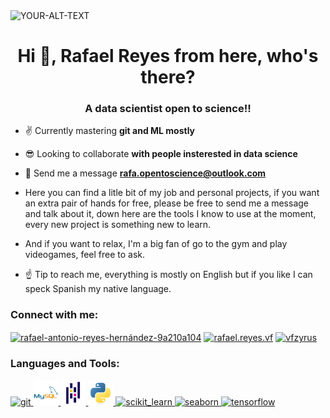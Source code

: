 <picture>
 <source media="(prefers-color-scheme: dark)" srcset="https://www.un.org/sites/un2.un.org/files/styles/large-article-image-style-16-9/public/field/image/1594842639.8507.jpg">
 <source media="(prefers-color-scheme: light)" srcset="[YOUR-LIGHTMODE-IMAGE](https://www.un.org/sites/un2.un.org/files/styles/large-article-image-style-16-9/public/field/image/1594842639.8507.jpg)">
 <img alt="YOUR-ALT-TEXT" src="[YOUR-DEFAULT-IMAGE](https://www.un.org/sites/un2.un.org/files/styles/large-article-image-style-16-9/public/field/image/1594842639.8507.jpg)">
</picture>

<h1 align="center">Hi 👋, Rafael Reyes from here, who's there? </h1>
<h3 align="center">A data scientist open to science!!</h3>

- ✌️ Currently mastering **git and ML mostly**

- 😎 Looking to collaborate **with people insterested in data science**

- 📧 Send me a message **rafa.opentoscience@outlook.com**

- Here you can find a litle bit of my job and personal projects, if you want an extra pair of hands for free, please be free to send me a message and talk about it, down here are the tools I know to use at the moment, every new project is something new to learn.

- And if you want to relax, I'm a big fan of go to the gym and play videogames, feel free to ask.

- ☝️ Tip to reach me, everything is mostly on English but if you like I can speck Spanish my native language.

<h3 align="left">Connect with me:</h3>
<p align="left">
<a href="https://linkedin.com/in/rafael-antonio-reyes-hernández-9a210a104" target="blank"><img align="center" src="https://raw.githubusercontent.com/rahuldkjain/github-profile-readme-generator/master/src/images/icons/Social/linked-in-alt.svg" alt="rafael-antonio-reyes-hernández-9a210a104" height="30" width="40" /></a>
<a href="https://fb.com/rafael.reyes.vf" target="blank"><img align="center" src="https://raw.githubusercontent.com/rahuldkjain/github-profile-readme-generator/master/src/images/icons/Social/facebook.svg" alt="rafael.reyes.vf" height="30" width="40" /></a>
<a href="https://discord.gg/vfzyrus" target="blank"><img align="center" src="https://raw.githubusercontent.com/rahuldkjain/github-profile-readme-generator/master/src/images/icons/Social/discord.svg" alt="vfzyrus" height="30" width="40" /></a>
</p>

<h3 align="left">Languages and Tools:</h3>
<p align="left"> <a href="https://git-scm.com/" target="_blank" rel="noreferrer"> <img src="https://www.vectorlogo.zone/logos/git-scm/git-scm-icon.svg" alt="git" width="40" height="40"/> </a> <a href="https://www.mysql.com/" target="_blank" rel="noreferrer"> <img src="https://raw.githubusercontent.com/devicons/devicon/master/icons/mysql/mysql-original-wordmark.svg" alt="mysql" width="40" height="40"/> </a> <a href="https://pandas.pydata.org/" target="_blank" rel="noreferrer"> <img src="https://raw.githubusercontent.com/devicons/devicon/2ae2a900d2f041da66e950e4d48052658d850630/icons/pandas/pandas-original.svg" alt="pandas" width="40" height="40"/> </a> <a href="https://www.python.org" target="_blank" rel="noreferrer"> <img src="https://raw.githubusercontent.com/devicons/devicon/master/icons/python/python-original.svg" alt="python" width="40" height="40"/> </a> <a href="https://scikit-learn.org/" target="_blank" rel="noreferrer"> <img src="https://upload.wikimedia.org/wikipedia/commons/0/05/Scikit_learn_logo_small.svg" alt="scikit_learn" width="40" height="40"/> </a> <a href="https://seaborn.pydata.org/" target="_blank" rel="noreferrer"> <img src="https://seaborn.pydata.org/_images/logo-mark-lightbg.svg" alt="seaborn" width="40" height="40"/> </a> <a href="https://www.tensorflow.org" target="_blank" rel="noreferrer"> <img src="https://www.vectorlogo.zone/logos/tensorflow/tensorflow-icon.svg" alt="tensorflow" width="40" height="40"/> </a> </p>
